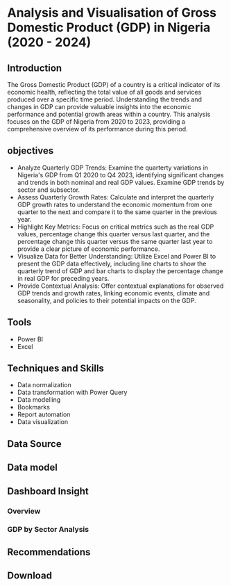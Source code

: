 # Analysis and Visualisation of Gross Domestic Product (GDP) in Nigeria (2020 - 2024)
## Introduction 
The Gross Domestic Product (GDP) of a country is a critical indicator of its economic health, reflecting the total value of all goods and services produced over a specific time period. Understanding the trends and changes in GDP can provide valuable insights into the economic performance and potential growth areas within a country. This analysis focuses on the GDP of Nigeria from 2020 to 2023, providing a comprehensive overview of its performance during this period.
## objectives
- ﻿﻿Analyze Quarterly GDP Trends: Examine the quarterty variations in Nigeria's GDP from Q1 2020 to Q4 2023, identifying significant changes and trends in both nominal and real GDP values. Examine GDP trends by sector and subsector.
- Assess Quarterly Growth Rates: Calculate and interpret the quarterly GDP growth rates to understand the economic momentum from one quarter to the next and compare it to the same quarter in the previous year.
- ﻿﻿Highlight Key Metrics: Focus on critical metrics such as the real GDP values, percentage change this quarter versus last quarter, and the percentage change this quarter versus the same quarter last year to provide a clear picture of economic performance.
- ﻿﻿Visualize Data for Better Understanding: Utilize Excel and Power BI to present the GDP data effectively, including line charts to show the quarterly trend of GDP and bar charts to display the percentage change in real GDP for preceding years.
- ﻿﻿Provide Contextual Analysis: Offer contextual explanations for observed GDP trends and growth rates, linking economic events, climate and seasonality, and policies to their potential impacts on the GDP.
## Tools 
- Power BI
- Excel

## Techniques and Skills 
- Data normalization
- ﻿﻿Data transformation with Power Query
- ﻿﻿Data modelling
- Bookmarks
- Report automation
- Data visualization 

## Data Source

## Data model

## Dashboard Insight
### Overview 
### GDP by Sector Analysis 

## Recommendations

## Download 


